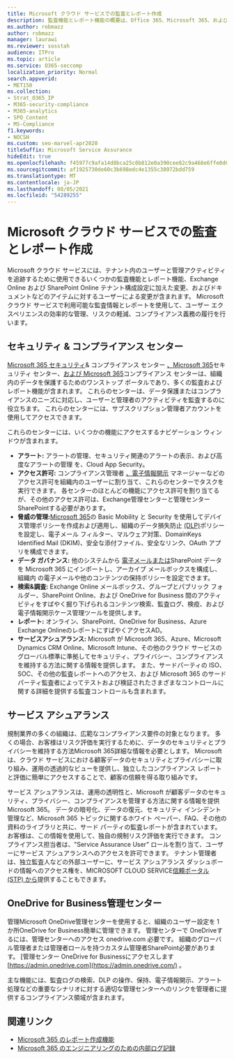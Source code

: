 ```yaml
---
title: Microsoft クラウド サービスでの監査とレポート作成
description: 監査機能とレポート機能の概要は、Office 365、Microsoft 365、およびサービス アシュアランス内にあります。
ms.author: robmazz
author: robmazz
manager: laurawi
ms.reviewer: sosstah
audience: ITPro
ms.topic: article
ms.service: O365-seccomp
localization_priority: Normal
search.appverid:
- MET150
ms.collection:
- Strat_O365_IP
- M365-security-compliance
- M365-analytics
- SPO_Content
- MS-Compliance
f1.keywords:
- NOCSH
ms.custom: seo-marvel-apr2020
titleSuffix: Microsoft Service Assurance
hideEdit: true
ms.openlocfilehash: f45977c9afa14d8bca25c0b812e0a390cee82c9a468e6ffe0d601855ee64ed1f
ms.sourcegitcommit: af1925730de60c3b698edc4e1355c38972bdd759
ms.translationtype: MT
ms.contentlocale: ja-JP
ms.lasthandoff: 08/05/2021
ms.locfileid: "54289255"
---
```

# <a name="auditing-and-reporting-in-microsoft-cloud-services"></a>Microsoft クラウド サービスでの監査とレポート作成

Microsoft クラウド サービスには、テナント内のユーザーと管理アクティビティを追跡するために使用できるいくつかの監査機能とレポート機能、Exchange Online および SharePoint Online テナント構成設定に加えた変更、およびドキュメントなどのアイテムに対するユーザーによる変更が含まれます。 Microsoft クラウド サービスで利用可能な監査情報とレポートを使用して、ユーザー エクスペリエンスの効率的な管理、リスクの軽減、コンプライアンス義務の履行を行います。

## <a name="security--compliance-centers"></a>セキュリティ & コンプライアンス センター

[Microsoft 365 セキュリティ](https://protection.office.com)& コンプライアンス センター [、Microsoft 365](https://security.microsoft.com)セキュリティ センター、[および Microsoft 365](https://compliance.microsoft.com)コンプライアンス センターは、組織内のデータを保護するためのワンストップ ポータルであり、多くの監査およびレポート機能が含まれます。 これらのセンターは、データ保護またはコンプライアンスのニーズに対応し、ユーザーと管理者のアクティビティを監査するのに役立ちます。 これらのセンターには、サブスクリプション管理者アカウントを使用してアクセスできます。

これらのセンターには、いくつかの機能にアクセスするナビゲーション ウィンドウが含まれます。

- **アラート:** アラートの管理、セキュリティ関連のアラートの表示、および高度なアラートの管理 [](/cloud-app-security/what-is-cloud-app-security)を、Cloud App Security。
- **アクセス許可:** コンプライアンス管理者 [、電子情報開示](/microsoft-365/security/office-365-security/grant-access-to-the-security-and-compliance-center) マネージャーなどのアクセス許可を組織内のユーザーに割り当て、これらのセンターでタスクを実行できます。 各センターのほとんどの機能にアクセス許可を割り当てるが、その他のアクセス許可は、Exchange管理センターと管理センター SharePointする必要があります。
- **脅威の管理:**[Microsoft 365](https://support.microsoft.com/office/overview-of-basic-mobility-and-security-for-microsoft-365-faa7d8e5-645d-4d59-839c-c8d4c1869e4a)の Basic Mobility と Security を使用してデバイス管理ポリシーを作成および適用し、組織のデータ損失防止 [(DLP)](/microsoft-365/compliance/data-loss-prevention-policies)ポリシーを設定し、電子メール フィルター、マルウェア対策、DomainKeys Identified Mail (DKIM)、安全な添付ファイル、安全なリンク、OAuth アプリを構成できます。
- **データ ガバナンス:** 他のシステムから [電子メールまたは](https://support.office.com/article/Import-PST-files-or-SharePoint-data-to-Office-365-ba688e0a-0fcb-4bd7-8e57-2b669564ea84)SharePoint データを Microsoft 365 にインポートし、アーカイブ [](https://support.office.com/article/Enable-archive-mailboxes-in-the-Office-365-Security-Compliance-Center-268a109e-7843-405b-bb3d-b9393b2342ce)メールボックスを構成し、組織内 [](/microsoft-365/compliance/retention-policies)の電子メールや他のコンテンツの保持ポリシーを設定できます。
- **検索&調査:** Exchange Online [](https://support.office.com/article/Run-a-Content-Search-in-the-Office-365-Security-Compliance-Center-61852fd9-fe8a-4880-a339-cb19ed3bff4a)メールボックス、[](https://support.office.com/article/Search-the-audit-log-in-the-Office-365-Security-Compliance-Center-0d4d0f35-390b-4518-800e-0c7ec95e946c)グループとパブリック フォルダー、SharePoint Online、および OneDrive for Business 間のアクティビティをすばやく掘り下げられるコンテンツ検索、監査ログ、検疫、および電子情報開示ケース管理ツールを提供します。 [](https://support.office.com/article/Manage-eDiscovery-cases-in-the-Office-365-Security-Compliance-Center-edea80d6-20a7-40fb-b8c4-5e8c8395f6da)
- **レポート:** オンライン、SharePoint、OneDrive for Business、Azure Exchange OnlineのレポートにすばやくアクセスAD。 [](https://support.office.com/article/Reports-in-the-Office-365-Security-Compliance-Center-7acd33ce-1ec8-49fb-b625-43bac7b58c5a)
- **サービスアシュアランス:** Microsoft が Microsoft 365、Azure、Microsoft Dynamics CRM Online、Microsoft Intune、その他のクラウド サービスのグローバル標準に準拠してセキュリティ、プライバシー、コンプライアンスを維持する方法に関する情報を提供します。 また、サードパーティの ISO、SOC、その他の監査レポートへのアクセス、および Microsoft 365 のサード パーティ監査者によってテストおよび検証されたさまざまなコントロールに関する詳細を提供する監査コントロールも含まれます。

## <a name="service-assurance"></a>サービス アシュアランス

規制業界の多くの組織は、広範なコンプライアンス要件の対象となります。 多くの場合、お客様はリスク評価を実行するために、データのセキュリティとプライバシーを維持する方法Microsoft 365詳細な情報を必要とします。 Microsoft は、クラウド サービスにおける顧客データのセキュリティとプライバシーに取り組み、運用の透過的なビューを提供し、独立したコンプライアンス レポートと評価に簡単にアクセスすることで、顧客の信頼を得る取り組みです。

サービス アシュアランスは、運用の透明性と、Microsoft が顧客データのセキュリティ、プライバシー、コンプライアンスを管理する方法に関する情報を提供Microsoft 365。 データの暗号化、データの復元、セキュリティ インシデント管理など、Microsoft 365 トピックに関するホワイト ペーパー、FAQ、その他の資料のライブラリと共に、サード パーティの監査レポートが含まれています。 お客様は、この情報を使用して、独自の規制リスク評価を実行できます。 コンプライアンス担当者は、"Service Assurance User" ロールを割り当て、ユーザーにサービス アシュアランスへのアクセスを許可できます。 テナント管理者は、独立監査人などの外部ユーザーに、サービス アシュアランス ダッシュボードの情報へのアクセス権を、MICROSOFT CLOUD SERVICE[信頼ポータル (STP) から](https://aka.ms/STP)提供することもできます。

## <a name="onedrive-for-business-admin-center"></a>OneDrive for Business管理センター

管理Microsoft OneDrive管理センターを使用すると、組織のユーザー設定を 1 か所OneDrive for Business簡単に管理できます。 管理センターで OneDriveするには、管理センターへのアクセス onedrive.com 必要です。 組織のグローバル管理者または管理者ロールを持つカスタム管理者SharePoint必要があります。 [管理センター OneDrive for Businessにアクセスします [https://admin.onedrive.com](https://admin.onedrive.com/) 。

主な機能には、監査ログの検索、DLP の操作、保持、電子情報開示、アラート処理などの重要なシナリオに対する適切な管理センターへのリンクを管理者に提供するコンプライアンス領域が含まれます。

## <a name="related-links"></a>関連リンク

- [Microsoft 365 のレポート作成機能](assurance-reporting-features.md)
- [Microsoft 365 のエンジニアリングのための内部ログ記録](assurance-internal-logging.md)
